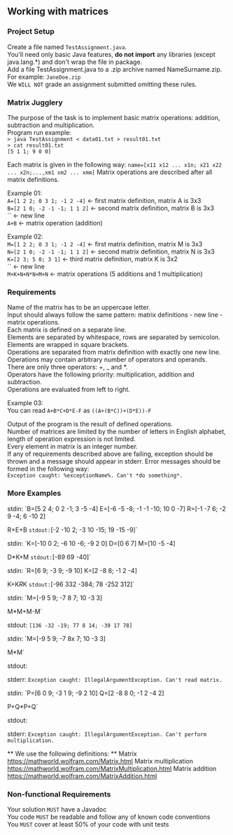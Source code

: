 ## Working with matrices
### Project Setup
Create a file named `TestAssignment.java`. <br>
You'll need only basic Java features, **do not import** any libraries (except java.lang.*) and don't wrap the file in package. <br>
Add a file TestAssignment.java to a .zip archive named NameSurname.zip. For example: `JaneDoe.zip`<br>
We `WILL NOT` grade an assignment submitted omitting these rules.

### Matrix Jugglery
The purpose of the task is to implement basic matrix operations: addition, subtraction and multiplication. <br>
Program run example: <br>
`> java TestAssignment < data01.txt > result01.txt` <br>
`> cat result01.txt`<br>
`[5 1 1; 9 0 0]`

Each matrix is given in the following way: `name=[x11 x12 ... x1n; x21 x22 ... x2n;...,xm1 xm2 ... xmm]`
Matrix operations are described after all matrix definitions.

Example 01: <br>
`A=[1 2 2; 0 3 1; -1 2 -4]` <- first matrix definition, matrix A is 3x3 <br>
`B=[2 1 0; -2 -1 -1; 1 1 2]` <- second matrix definition, matrix B is 3x3 <br>
`` <- new line <br>
`A+B` <- matrix operation (addition) <br>

Example 02: <br>
`M=[1 2 2; 0 3 1; -1 2 -4]` <- first matrix definition, matrix M is 3x3 <br>
`N=[2 1 0; -2 -1 -1; 1 1 2]` <- second matrix definition, matrix N is 3x3 <br>
`K=[2 3; 5 0; 3 1]` <- third matrix definition, matrix K is 3x2<br>
`` <- new line <br>
`M+K+N+N*N+M+N` <- matrix operations (5 additions and 1 multiplication)

### Requirements
Name of the matrix has to be an uppercase letter. <br>
Input should always follow the same pattern: matrix definitions - new line - matrix operations. <br>
Each matrix is defined on a separate line. <br>
Elements are separated by whitespace, rows are separated by semicolon. <br>
Elements are wrapped in square brackets. <br>
Operations are separated from matrix definition with exactly one new line. <br>
Operations may contain arbitrary number of operators and operands. <br>
There are only three operators: +, _ and *. <br>
Operators have the following priority: multiplication, addition and subtraction. <br>
Operations are evaluated from left to right. <br>

Example 03: <br>
You can read `A+B*C+D*E-F` as `((A+(B*C))+(D*E))-F` <br>

Output of the program is the result of defined operations. <br>
Number of matrices are limited by the number of letters in English alphabet, length of operation expression is not limited. <br>
Every element in matrix is an integer number.<br>
If any of requirements described above are failing, exception should be thrown and a message should appear in stderr.
Error messages should be formed in the following way: <br>
`Exception caught: %exceptionName%. Can't *do something*.`

### More Examples
stdin:
`B=[5 2 4; 0 2 -1; 3 -5 -4]
E=[-6 -5 -8; -1 -1 -10; 10 0 -7]
R=[-1 -7 6; -2 9 -4; 6 -10 2]

R+E+B
`
stdout:
`[-2 -10 2; -3 10 -15; 19 -15 -9]`

stdin:
`K=[-10 0 2; -6 10 -6; -9 2 0]
D=[0 6 7]
M=[10 -5 -4]

D*K+M
`
stdout:
`[-89 69 -40]`

stdin:
`R=[6 9; -3 9; -9 10]
K=[2 -8 8; -1 2 -4]

K+K*R*K
`
stdout:
`[-96 332 -384; 78 -252 312]`

stdin:
`M=[-9 5 9; -7 8 7; 10 -3 3]

M*M+M-M`

stdout:
`[136 -32 -19; 77 8 14; -39 17 78]`

stdin:
`M=[-9 5 9; -7 8x 7; 10 -3 3]

M*M`

stdout:

stderr:
`Exception caught: IllegalArgumentException. Can't read matrix.`

stdin:
`P=[6 0 9; -3 1 9; -9 2 10]
Q=[2 -8 8 0; -1 2 -4 2]

P+Q*P+Q`

stdout:

stderr:
`Exception caught: IllegalArgumentException. Can't perform multiplication.`


** We use the following definitions: **
Matrix https://mathworld.wolfram.com/Matrix.html
Matrix multiplication https://mathworld.wolfram.com/MatrixMultiplication.html
Matrix addition https://mathworld.wolfram.com/MatrixAddition.html

### Non-functional Requirements
Your solution `MUST` have a Javadoc <br>
You code `MUST` be readable and follow any of known code conventions <br>
You `MUST` cover at least 50% of your code with unit tests <br>


